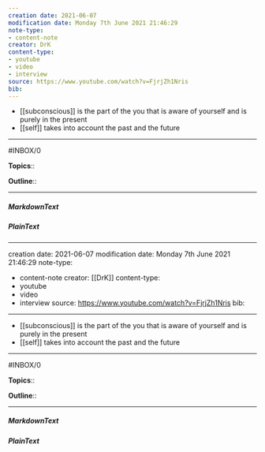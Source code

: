 ```yaml
---
creation date: 2021-06-07
modification date: Monday 7th June 2021 21:46:29
note-type: 
- content-note
creator: DrK
content-type:
- youtube
- video
- interview
source: https://www.youtube.com/watch?v=FjrjZh1Nris
bib:
---
```


- [[subconscious]] is the part of the you that is aware of yourself and is purely in the present
- [[self]] takes into account the past and the future

---

#INBOX/0

**Topics**::   
	
**Outline**::

--- 
##### MarkdownText

##### PlainText


---
creation date: 2021-06-07
modification date: Monday 7th June 2021 21:46:29
note-type: 
- content-note
creator: [[DrK]]
content-type:
- youtube
- video
- interview
source: https://www.youtube.com/watch?v=FjrjZh1Nris
bib:
---

- [[subconscious]] is the part of the you that is aware of yourself and is purely in the present
- [[self]] takes into account the past and the future

---

#INBOX/0

**Topics**::   
	
**Outline**::

--- 
##### MarkdownText

##### PlainText


